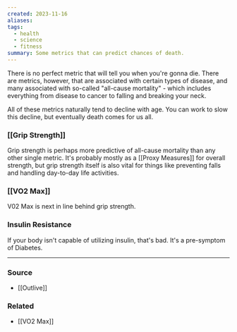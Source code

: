 ```yaml
---
created: 2023-11-16
aliases: 
tags:
  - health
  - science
  - fitness
summary: Some metrics that can predict chances of death.
---
```

There is no perfect metric that will tell you when you're gonna die. There are metrics, however, that are associated with certain types of disease, and many associated with so-called "all-cause mortality" - which includes everything from disease to cancer to falling and breaking your neck. 

All of these metrics naturally tend to decline with age. You can work to slow this decline, but eventually death comes for us all.
### [[Grip Strength]]
Grip strength is perhaps more predictive of all-cause mortality than any other single metric. It's probably mostly as a [[Proxy Measures]] for overall strength, but grip strength itself is also vital for things like preventing falls and handling day-to-day life activities.

### [[VO2 Max]] 
V02 Max is next in line behind grip strength. 

### Insulin Resistance
If your body isn't capable of utilizing insulin, that's bad. It's a pre-symptom of Diabetes.

****
### Source
- [[Outlive]]

### Related
- [[VO2 Max]]